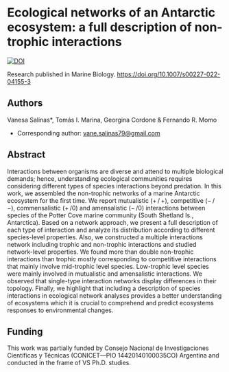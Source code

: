 # Ecological networks of an Antarctic ecosystem: a full description of non-trophic interactions

[![DOI](https://zenodo.org/badge/17050582.svg)](https://doi.org/10.5281/zenodo.17050582)

Research published in Marine Biology. https://doi.org/10.1007/s00227-022-04155-3

## Authors
Vanesa Salinas*, Tomás I. Marina, Georgina Cordone & Fernando R. Momo
* Corresponding author: vane.salinas79@gmail.com

## Abstract
Interactions between organisms are diverse and attend to multiple biological demands; hence, understanding ecological communities requires considering different types of species interactions beyond predation. In this work, we assembled the non-trophic networks of a marine Antarctic ecosystem for the first time. We report mutualistic (+ / +), competitive (− / −), commensalistic (+ /0) and amensalistic (− /0) interactions between species of the Potter Cove marine community (South Shetland Is., Antarctica). Based on a network approach, we present a full description of each type of interaction and analyze its distribution according to different species-level properties. Also, we constructed a multiple interactions network including trophic and non-trophic interactions and studied network-level properties. We found more than double non-trophic interactions than trophic mostly corresponding to competitive interactions that mainly involve mid-trophic level species. Low-trophic level species were mainly involved in mutualistic and amensalistic interactions. We observed that single-type interaction networks display differences in their topology. Finally, we highlight that including a description of species interactions in ecological network analyses provides a better understanding of ecosystems which it is crucial to comprehend and predict ecosystems responses to environmental changes.

## Funding
This work was partially funded by Consejo Nacional de Investigaciones Científicas y Técnicas (CONICET—PIO 14420140100035CO) Argentina and conducted in the frame of VS Ph.D. studies.
